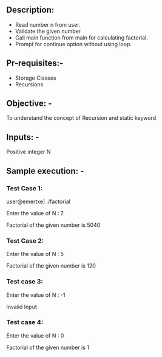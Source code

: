 ## Description:

* Read number n from user.
* Validate the given number
* Call main function from main for calculating factorial.
* Prompt for continue option without using loop.
## Pr-requisites:-

* Storage Classes
* Recursions
## Objective: -

To understand the concept of Recursion and static keyword
## Inputs: -
 Positive integer N
## Sample execution: -
### Test Case 1:
user@emertxe] ./factorial

Enter the value of N : 7

Factorial of the given number is 5040

### Test Case 2:
Enter the value of N : 5

Factorial of the given number is 120

### Test case 3:
Enter the value of N : -1

Invalid Input

### Test case 4:
Enter the value of N : 0

Factorial of the given number is 1

